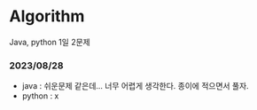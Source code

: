 # Algorithm
Java, python 1일 2문제

### 2023/08/28
- java : 쉬운문제 같은데... 너무 어렵게 생각한다. 종이에 적으면서 풀자.
- python : x
